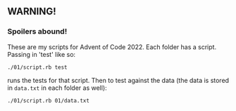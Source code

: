 ## WARNING!

### Spoilers abound!

These are my scripts for Advent of Code 2022. Each folder has a script. Passing in 'test' like so:

    ./01/script.rb test

runs the tests for that script. Then to test against the data (the data is stored in `data.txt` in each folder as well):

    ./01/script.rb 01/data.txt
